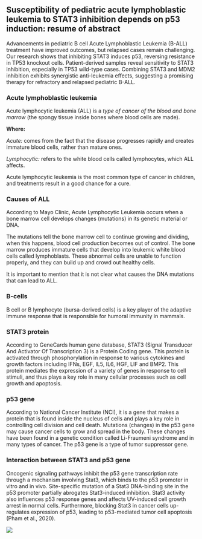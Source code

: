 ## **Susceptibility of pediatric acute lymphoblastic leukemia to STAT3 inhibition depends on p53 induction: resume of abstract**

Advancements in pediatric B cell Acute Lymphoblastic Leukemia (B-ALL) treatment have improved outcomes, but relapsed cases remain challenging. 
Our research shows that inhibiting STAT3 induces p53, reversing resistance in TP53 knockout cells. 
Patient-derived samples reveal sensitivity to STAT3 inhibition, especially in TP53 wild-type cases. 
Combining STAT3 and MDM2 inhibition exhibits synergistic anti-leukemia effects, suggesting a promising therapy for refractory and relapsed pediatric B-ALL.

### **Acute lymphoblastic leukemia**

Acute lymphocytic leukemia (ALL) is a *type of cancer of the blood and bone marrow* (the spongy tissue inside bones where blood cells are made).

**Where:**

*Acute:* comes from the fact that the disease progresses rapidly and creates immature blood cells, rather than mature ones.

*Lymphocytic:* refers to the white blood cells called lymphocytes, which ALL affects. 

Acute lymphocytic leukemia is the most common type of cancer in children, and treatments result in a good chance for a cure. 


### **Causes of ALL**

According to Mayo Clinic, Acute Lymphocytic Leukemia occurs when a bone marrow cell develops changes (mutations) in its genetic material or DNA. 

The mutations tell the bone marrow cell to continue growing and dividing, when this happens, blood cell production becomes out of control. 
The bone marrow produces immature cells that develop into leukemic white blood cells called lymphoblasts. 
These abnormal cells are unable to function properly, and they can build up and crowd out healthy cells.

It is important to mention that it is not clear what causes the DNA mutations that can lead to ALL.

### **B-cells**

B cell or B lymphocyte (bursa-derived cells) is a key player of the adaptive immune response that is responsible for humoral immunity in mammals.

### **STAT3 protein**

According to GeneCards human gene database, STAT3 (Signal Transducer And Activator Of Transcription 3) is a Protein Coding gene. 
This protein is activated through phosphorylation in response to various cytokines and growth factors including IFNs, EGF, IL5, IL6, HGF, LIF and BMP2. 
This protein mediates the expression of a variety of genes in response to cell stimuli, and thus plays a key role in many cellular processes such as cell growth and apoptosis.


### **p53 gene**

According to National Cancer Institute (NCI), it is a gene that makes a protein that is found inside the nucleus of cells and plays a key role in controlling cell division and cell death. 
Mutations (changes) in the p53 gene may cause cancer cells to grow and spread in the body. 
These changes have been found in a genetic condition called Li-Fraumeni syndrome and in many types of cancer. The p53 gene is a type of tumor suppressor gene. 


### **Interaction between STAT3 and p53 gene**

Oncogenic signaling pathways inhibit the p53 gene transcription rate through a mechanism involving Stat3, which binds to the p53 promoter in vitro and in vivo. 
Site-specific mutation of a Stat3 DNA-binding site in the p53 promoter partially abrogates Stat3-induced inhibition. Stat3 activity also influences p53 response genes and affects UV-induced cell growth arrest in normal cells.
Furthermore, blocking Stat3 in cancer cells up-regulates expression of p53, leading to p53-mediated tumor cell apoptosis (Pham et al., 2020).

![](https://www.google.com/url?sa=i&url=https%3A%2F%2Fwww.mdpi.com%2F2227-9059%2F8%2F12%2F637&psig=AOvVaw1uThwg0UdkvKC1OMOM0qXo&ust=1711236288146000&source=images&cd=vfe&opi=89978449&ved=0CBIQjRxqFwoTCNDJjoqCiYUDFQAAAAAdAAAAABAE)
